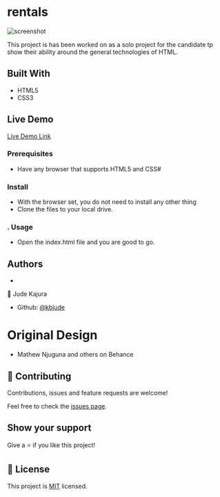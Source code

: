 # rentals
![screenshot](./resources/screenshot.png)

This project is has been worked on as a solo project for the candidate tp show their ability around the general technologies of HTML.

## Built With

- HTML5
- CSS3

## Live Demo

[Live Demo Link]()


###  Prerequisites
  - Have any browser that supports HTML5 and CSS#
### Install
  - With the browser set, you do not need to install any other thing
  - Clone the files to your local drive.
### . Usage
  - Open the index.html file and you are good to go.
## Authors
  - 
👤 Jude Kajura

- Github: [@kbjude](https://github.com/kbjude)

# Original Design
- Mathew Njuguna and others on Behance

## 🤝 Contributing

Contributions, issues and feature requests are welcome!

Feel free to check the [issues page]().

## Show your support

Give a ⭐️ if you like this project!

## 📝 License

This project is [MIT](lic.url) licensed.

